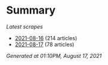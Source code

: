 # Summary
*Latest scrapes*
* [2021-08-16](https://github.com/nuuuwan/news_lk/blob/data/news_lk.2021-08-16.json) (214 articles)
* [2021-08-17](https://github.com/nuuuwan/news_lk/blob/data/news_lk.2021-08-17.json) (78 articles)

*Generated at 01:10PM, August 17, 2021*